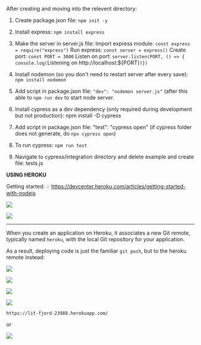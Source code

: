 After creating and moving into the relevent directory:
1. Create package.json file: `npm init -y` 
2. Install express: `npm install express` 
3. Make the server in server.js file: 
    Import express module: `const express = require("express")`
    Run express: `const server = express()`
    Create port: `const PORT = 3000`
    Listen on port: `server.listen(PORT, () => {
    console.log(`Listening on http://localhost:${PORT}`)})`
 
 4. Install nodemon (so you don't need to restart server after every save): `npm install nodemon`
 5. Add script in package.json file: `"dev": "nodemon server.js"` (after this able to `npm run dev` to start node server. 
 6. Install cypress as a dev dependency (only required during development but not production): npm install -D cypress
 7. Add script in package.json file: "test": "cypress open" (if cypress folder does not generate, do `npx cypress open`)
 8. To run cypress: `npm run test`
 9. Navigate to cypress/integration directory and delete example and create file: tests.js


**USING HEROKU**

Getting started:
:bulb: https://devcenter.heroku.com/articles/getting-started-with-nodejs

![](https://i.imgur.com/E7n7Nio.png)

![](https://i.imgur.com/bLG2TZY.png)

---

When you create an application on Heroku, it associates a new Git remote, typically named `heroku`, with the local Git repository for your application.

As a result, deploying code is just the familiar `git push`, but to the heroku remote instead:

![](https://i.imgur.com/epJvcBa.png)


![](https://i.imgur.com/WaCDvhZ.png)


![](https://i.imgur.com/D5pddSp.png)


![](https://i.imgur.com/ELYsDL0.png)



`https://lit-fjord-23988.herokuapp.com/`

or

![](https://i.imgur.com/1SjgPB7.png)

